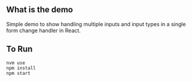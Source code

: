 ## What is the demo

Simple demo to show handling multiple inputs and input types in a single form change handler in React.

## To Run

```
nvm use
npm install
npm start
```
